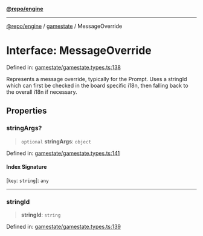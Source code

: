 [**@repo/engine**](../../README.md)

---

[@repo/engine](../../modules.md) / [gamestate](../README.md) / MessageOverride

# Interface: MessageOverride

Defined in: [gamestate/gamestate.types.ts:138](https://github.com/alexqguo/drinking-board-game-v3/blob/56df34968617deee505d881352afe56efb53b2a4/packages/engine/src/gamestate/gamestate.types.ts#L138)

Represents a message override, typically for the Prompt. Uses a stringId which can
first be checked in the board specific i18n, then falling back to the overall i18n
if necessary.

## Properties

### stringArgs?

> `optional` **stringArgs**: `object`

Defined in: [gamestate/gamestate.types.ts:141](https://github.com/alexqguo/drinking-board-game-v3/blob/56df34968617deee505d881352afe56efb53b2a4/packages/engine/src/gamestate/gamestate.types.ts#L141)

#### Index Signature

\[`key`: `string`\]: `any`

---

### stringId

> **stringId**: `string`

Defined in: [gamestate/gamestate.types.ts:139](https://github.com/alexqguo/drinking-board-game-v3/blob/56df34968617deee505d881352afe56efb53b2a4/packages/engine/src/gamestate/gamestate.types.ts#L139)
